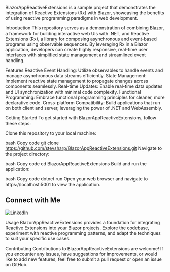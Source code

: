 BlazorAppReactiveExtensions is a sample project that demonstrates the integration of Reactive Extensions (Rx) with Blazor, showcasing the benefits of using reactive programming paradigms in web development.

Introduction
This repository serves as a demonstration of combining Blazor, a framework for building interactive web UIs with .NET, and Reactive Extensions (Rx), a library for composing asynchronous and event-based programs using observable sequences. By leveraging Rx in a Blazor application, developers can create highly responsive, real-time user interfaces with simplified state management and streamlined event handling.

Features
Reactive Event Handling: Utilize observables to handle events and manage asynchronous data streams efficiently.
State Management: Implement reactive state management to propagate changes across components seamlessly.
Real-time Updates: Enable real-time data updates and UI synchronization with minimal code complexity.
Functional Programming: Embrace functional programming principles for cleaner, more declarative code.
Cross-platform Compatibility: Build applications that run on both client and server, leveraging the power of .NET and WebAssembly.

Getting Started
To get started with BlazorAppReactiveExtensions, follow these steps:

Clone this repository to your local machine:

bash
Copy code
git clone https://github.com/stevsharp/BlazorAppReactiveExtensions.git
Navigate to the project directory:

bash
Copy code
cd BlazorAppReactiveExtensions
Build and run the application:

bash
Copy code
dotnet run
Open your web browser and navigate to https://localhost:5001 to view the application.

## Connect with Me

[![LinkedIn](https://img.shields.io/badge/LinkedIn-Profile-blue)](https://www.linkedin.com/in/spyros-ponaris-913a6937/)

Usage
BlazorAppReactiveExtensions provides a foundation for integrating Reactive Extensions into your Blazor projects. Explore the codebase, experiment with reactive programming patterns, and adapt the techniques to suit your specific use cases.

Contributing
Contributions to BlazorAppReactiveExtensions are welcome! If you encounter any issues, have suggestions for improvements, or would like to add new features, feel free to submit a pull request or open an issue on GitHub.
